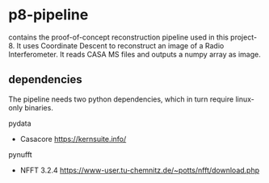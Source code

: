 # p8-pipeline

contains the proof-of-concept reconstruction pipeline used in this project-8. It uses Coordinate Descent to reconstruct an image of a Radio Interferometer. It reads CASA MS files and outputs a numpy array as image.

## dependencies
The pipeline needs two python dependencies, which in turn require linux-only binaries.

pydata
 * Casacore <https://kernsuite.info/>

pynufft
  * NFFT 3.2.4 <https://www-user.tu-chemnitz.de/~potts/nfft/download.php>
  

